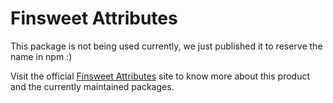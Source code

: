 # Finsweet Attributes

This package is not being used currently, we just published it to reserve the name in npm :)

Visit the official [Finsweet Attributes](https://www.finsweet.com/attributes) site to know more about this product and the currently maintained packages.
